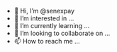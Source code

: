 - 👋 Hi, I’m @senexpay
- 👀 I’m interested in ...
- 🌱 I’m currently learning ...
- 💞️ I’m looking to collaborate on ...
- 📫 How to reach me ...

<!---
senexpay/senexpay is a ✨ special ✨ repository because its `README.md` (this file) appears on your GitHub profile.
You can click the Preview link to take a look at your changes.
--->
